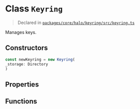 # Class `Keyring`
> Declared in [`packages/core/halo/keyring/src/keyring.ts`](https://github.com/dxos/protocols/blob/main/packages/core/halo/keyring/src/keyring.ts#L19)

Manages keys.

## Constructors
```ts
const newKeyring = new Keyring(
_storage: Directory
)
```

## Properties

## Functions
